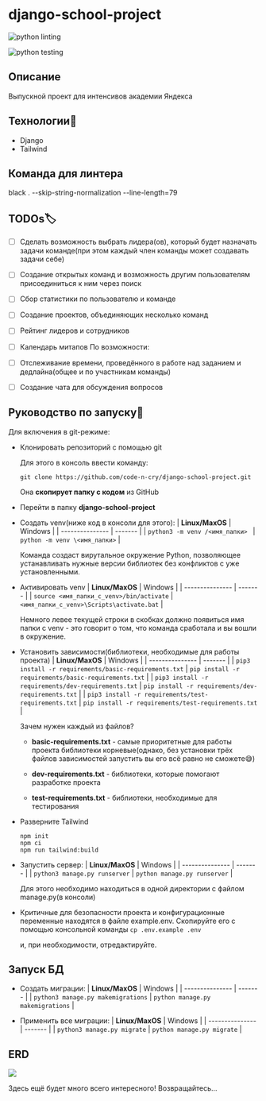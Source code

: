 # django-school-project

![python linting](https://github.com/code-n-cry/django-school-project/actions/workflows/python-linting.yml/badge.svg)

![python testing](https://github.com/code-n-cry/django-school-project/actions/workflows/python-testing.yml/badge.svg)

## Описание
Выпускной проект для интенсивов академии Яндекса

## Технологии📜
- Django
- Tailwind

## Команда для линтера
black . --skip-string-normalization --line-length=79

## TODOs🏷️
- [ ] Сделать возможность выбрать лидера(ов), который будет назначать задачи команде(при этом каждый член команды может создавать задачи себе)
- [ ] Создание открытых команд и возможность другим пользователям присоединиться к ним через поиск
- [ ] Сбор статистики по пользователю и команде
- [ ] Создание проектов, объединяющих несколько команд
- [ ] Рейтинг лидеров и сотрудников
- [ ] Календарь митапов
По возможности:
- [ ] Отслеживание времени, проведённого в работе над заданием и дедлайна(общее и по участникам команды)
- [ ] Создание чата для обсуждения вопросов


## Руководство по запуску🔑
Для включения в git-режиме:
- Клонировать репозиторий с помощью git

  Для этого в консоль ввести команду:
  ```Shell
  git clone https://github.com/code-n-cry/django-school-project.git
  ```
  Она **скопирует папку с кодом** из GitHub

- Перейти в папку **django-school-project**

- Создать venv(ниже код в консоли для этого):
  | **Linux/MaxOS** | Windows |
  | --------------- | ------- |
  | ```python3 -m venv /<имя_папки> ``` | ``` python -m venv \<имя_папки> ``` |
  
  Команда создаст вирутальное окружение Python, позволяющее устанавливать нужные версии библиотек без конфликтов с уже установленными.

- Активировать venv
  | **Linux/MaxOS** | Windows |
  | --------------- | ------- |
  | ``` source <имя_папки_с_venv>/bin/activate ``` | ``` <имя_папки_c_venv>\Scripts\activate.bat ``` |
  
  Немного левее текущей строки в скобках должно появиться имя папки c venv - это говорит о том, что команда сработала и вы вошли в окружение.

- Установить зависимости(библиотеки, необходимые для работы проекта) 
  | **Linux/MaxOS** | Windows |
  | --------------- | ------- |
  | ``` pip3 install -r requirements/basic-requirements.txt ``` | ``` pip install -r requirements/basic-requirements.txt ``` |
  | ``` pip3 install -r requirements/dev-requirements.txt ``` | ``` pip install -r requirements/dev-requirements.txt ``` |
  | ``` pip3 install -r requirements/test-requirements.txt ``` | ``` pip install -r requirements/test-requirements.txt ``` |
  
  Зачем нужен каждый из файлов?
  
  - **basic-requirements.txt** - самые приоритетные для работы проекта библиотеки корневые(однако, без установки трёх файлов зависимостей запустить вы его всё равно не сможете😅)
  
  - **dev-requirements.txt** - библиотеки, которые помогают разработке проекта
  
  - **test-requirements.txt** - библиотеки, необходимые для тестирования

- Разверните Tailwind
  ```
  npm init
  npm ci
  npm run tailwind:build
  ```

- Запустить сервер:
  | **Linux/MaxOS** | Windows |
  | --------------- | ------- |
  | ``` python3 manage.py runserver ``` | ``` python manage.py runserver ``` |
  
  Для этого необходимо находиться в одной директории с файлом manage.py(в консоли)

- Критичные для безопасности проекта и конфигурационные переменные находятся в файле example.env. Скопируйте его с помощью консольной команды
  ``` cp .env.example .env ```

  и, при необходимости, отредактируйте.
 
 ## Запуск БД
 - Создать миграции:
    | **Linux/MaxOS** | Windows |
    | --------------- | ------- |
    | ``` python3 manage.py makemigrations ``` | ``` python manage.py makemigrations ``` |
  
  - Применить все миграции:
    | **Linux/MaxOS** | Windows |
    | --------------- | ------- |
    | ``` python3 manage.py migrate ``` | ``` python manage.py migrate ``` |
  
## ERD

<img src="https://github.com/code-n-cry/django-school-project/blob/feature/Egor/erd.png">

 Здесь ещё будет много всего интересного! Возвращайтесь...
